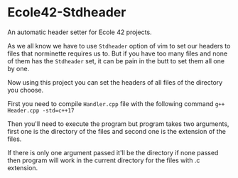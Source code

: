 # Ecole42-Stdheader
An automatic header setter for Ecole 42 projects.

As we all know we have to use `Stdheader` option of vim to set our headers to files that norminette requires us to. But if you have too many files and none of them has the `Stdheader` set, it can be pain in the butt to set them all one by one.

Now using this project you can set the headers of all files of the directory you choose.

First you need to compile `Handler.cpp` file with the following command `g++ Header.cpp -std=c++17`

Then you'll need to execute the program but program takes two arguments, first one is the directory of the files and second one is the extension of the files.

If there is only one argument passed it'll be the directory if none passed then program will work in the current directory for the files with .c extension.

